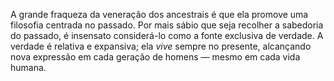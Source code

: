 ﻿A grande fraqueza da veneração dos ancestrais é que ela promove uma filosofia centrada no passado. Por mais sábio que seja recolher a sabedoria do passado, é insensato considerá-lo como a fonte exclusiva de verdade. A verdade é relativa e expansiva; ela *vive* sempre no presente, alcançando nova expressão em cada geração de homens —  mesmo em cada vida humana.